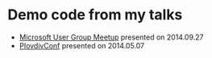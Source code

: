 Demo code from my talks
=================================


* [Microsoft User Group Meetup](https://github.com/RStankov/talks-code/tree/master/MicrosoftUserGroupMeetup-2014.09.27) presented on 2014.09.27
* [PlovdivConf](https://github.com/RStankov/talks-code/tree/master/PlovdivConf-2014.05.07) presented on 2014.05.07
